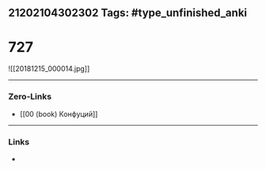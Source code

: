 21202104302302
Tags: #type_unfinished_anki
---
# 727

![[20181215_000014.jpg]]

---
### Zero-Links
- [[00 (book) Конфуций]]
---
### Links
-